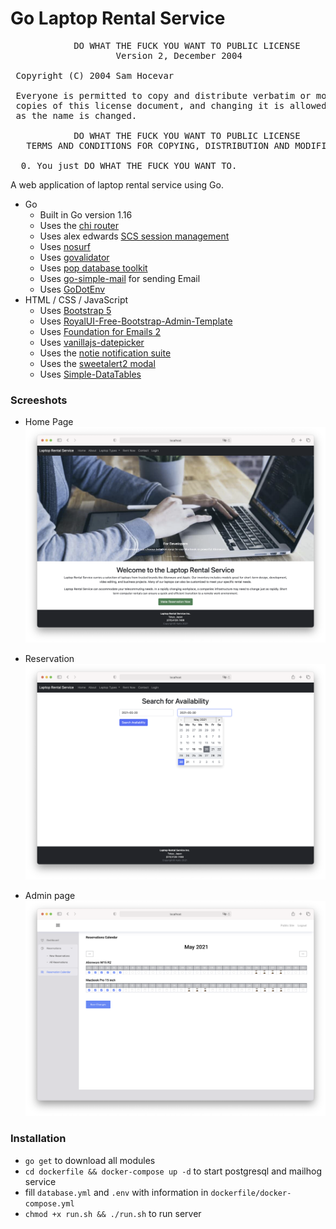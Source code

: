 # Go Laptop Rental Service

<pre>
            DO WHAT THE FUCK YOU WANT TO PUBLIC LICENSE
                    Version 2, December 2004

 Copyright (C) 2004 Sam Hocevar <sam@hocevar.net>

 Everyone is permitted to copy and distribute verbatim or modified
 copies of this license document, and changing it is allowed as long
 as the name is changed.

            DO WHAT THE FUCK YOU WANT TO PUBLIC LICENSE
   TERMS AND CONDITIONS FOR COPYING, DISTRIBUTION AND MODIFICATION

  0. You just DO WHAT THE FUCK YOU WANT TO.
</pre>

A web application of laptop rental service using Go.

- Go
  - Built in Go version 1.16
  - Uses the [chi router](https://github.com/go-chi/chi)
  - Uses alex edwards [SCS session management](https://github.com/alexedwards/scs)
  - Uses [nosurf](https://github.com/justinas/nosurf)
  - Uses [govalidator](https://github.com/asaskevich/govalidator)
  - Uses [pop database toolkit](https://github.com/gobuffalo/pop)
  - Uses [go-simple-mail](https://github.com/xhit/go-simple-mail) for sending Email
  - Uses [GoDotEnv](https://github.com/joho/godotenv)
- HTML / CSS / JavaScript
  - Uses [Bootstrap 5](https://getbootstrap.jp/)
  - Uses [RoyalUI-Free-Bootstrap-Admin-Template](https://github.com/BootstrapDash/RoyalUI-Free-Bootstrap-Admin-Template)
  - Uses [Foundation for Emails 2](https://get.foundation/emails.html)
  - Uses [vanillajs-datepicker](https://github.com/mymth/vanillajs-datepicker)
  - Uses the [notie notification suite](https://github.com/jaredreich/notie)
  - Uses the [sweetalert2 modal](https://sweetalert2.github.io/)
  - Uses [Simple-DataTables](https://github.com/fiduswriter/Simple-DataTables)

### Screeshots

- Home Page
  ![home](https://github.com/kaitolucifer/go-laptop-rental-web-app/blob/main/demo/home.png)

- Reservation
  ![reservation](https://github.com/kaitolucifer/go-laptop-rental-web-app/blob/main/demo/reservation.png)

- Admin page
  ![admin](https://github.com/kaitolucifer/go-laptop-rental-web-app/blob/main/demo/admin.png)

### Installation

- `go get` to download all modules
- `cd dockerfile && docker-compose up -d` to start postgresql and mailhog service
- fill `database.yml` and `.env` with information in `dockerfile/docker-compose.yml`
- `chmod +x run.sh && ./run.sh` to run server
